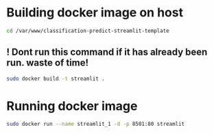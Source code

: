 # Building docker image on host

```sh
cd /var/www/classification-predict-streamlit-template
```

## ! Dont run this command if it has already been run. waste of time!

```bash
sudo docker build -t streamlit .
```

# Running docker image 

```bash
sudo docker run --name streamlit_1 -d -p 8501:80 streamlit
```